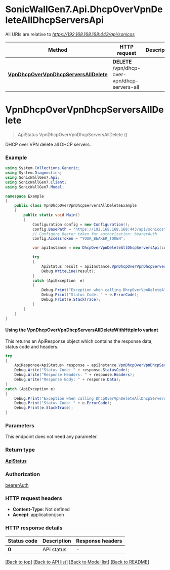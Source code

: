 # SonicWallGen7.Api.DhcpOverVpnDeleteAllDhcpServersApi

All URIs are relative to *https://192.168.168.168:443/api/sonicos*

| Method | HTTP request | Description |
|--------|--------------|-------------|
| [**VpnDhcpOverVpnDhcpServersAllDelete**](DhcpOverVpnDeleteAllDhcpServersApi.md#vpndhcpovervpndhcpserversalldelete) | **DELETE** /vpn/dhcp-over-vpn/dhcp-servers-all |  |

<a id="vpndhcpovervpndhcpserversalldelete"></a>
# **VpnDhcpOverVpnDhcpServersAllDelete**
> ApiStatus VpnDhcpOverVpnDhcpServersAllDelete ()



DHCP over VPN delete all DHCP servers.

### Example
```csharp
using System.Collections.Generic;
using System.Diagnostics;
using SonicWallGen7.Api;
using SonicWallGen7.Client;
using SonicWallGen7.Model;

namespace Example
{
    public class VpnDhcpOverVpnDhcpServersAllDeleteExample
    {
        public static void Main()
        {
            Configuration config = new Configuration();
            config.BasePath = "https://192.168.168.168:443/api/sonicos";
            // Configure Bearer token for authorization: bearerAuth
            config.AccessToken = "YOUR_BEARER_TOKEN";

            var apiInstance = new DhcpOverVpnDeleteAllDhcpServersApi(config);

            try
            {
                ApiStatus result = apiInstance.VpnDhcpOverVpnDhcpServersAllDelete();
                Debug.WriteLine(result);
            }
            catch (ApiException  e)
            {
                Debug.Print("Exception when calling DhcpOverVpnDeleteAllDhcpServersApi.VpnDhcpOverVpnDhcpServersAllDelete: " + e.Message);
                Debug.Print("Status Code: " + e.ErrorCode);
                Debug.Print(e.StackTrace);
            }
        }
    }
}
```

#### Using the VpnDhcpOverVpnDhcpServersAllDeleteWithHttpInfo variant
This returns an ApiResponse object which contains the response data, status code and headers.

```csharp
try
{
    ApiResponse<ApiStatus> response = apiInstance.VpnDhcpOverVpnDhcpServersAllDeleteWithHttpInfo();
    Debug.Write("Status Code: " + response.StatusCode);
    Debug.Write("Response Headers: " + response.Headers);
    Debug.Write("Response Body: " + response.Data);
}
catch (ApiException e)
{
    Debug.Print("Exception when calling DhcpOverVpnDeleteAllDhcpServersApi.VpnDhcpOverVpnDhcpServersAllDeleteWithHttpInfo: " + e.Message);
    Debug.Print("Status Code: " + e.ErrorCode);
    Debug.Print(e.StackTrace);
}
```

### Parameters
This endpoint does not need any parameter.
### Return type

[**ApiStatus**](ApiStatus.md)

### Authorization

[bearerAuth](../README.md#bearerAuth)

### HTTP request headers

 - **Content-Type**: Not defined
 - **Accept**: application/json


### HTTP response details
| Status code | Description | Response headers |
|-------------|-------------|------------------|
| **0** | API status |  -  |

[[Back to top]](#) [[Back to API list]](../README.md#documentation-for-api-endpoints) [[Back to Model list]](../README.md#documentation-for-models) [[Back to README]](../README.md)


